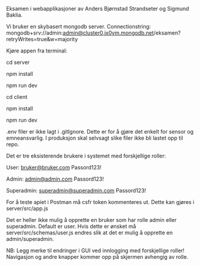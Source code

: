 Eksamen i webapplikasjoner av Anders Bjørnstad Strandseter og Sigmund Baklia.

Vi bruker en skybasert mongodb server.
Connectionstring: mongodb+srv://admin:admin@cluster0.jx0ym.mongodb.net/eksamen?retryWrites=true&w=majority

Kjøre appen fra terminal:

cd server

npm install

npm run dev

cd client

npm install

npm run dev


.env filer er ikke lagt i .gitIgnore. Dette er for å gjøre det enkelt for sensor og emneansvarlig.
I produksjon skal selvsagt slike filer ikke bli lastet opp til repo.

Det er tre eksisterende brukere i systemet med forskjellige roller:

User: bruker@bruker.com Passord123!

Admin: admin@admin.com Passord123!

Superadmin: superadmin@superadmin.com Passord123!


For å teste apiet i Postman må csfr token kommenteres ut. Dette kan gjøres i server/src/app.js

Det er heller ikke mulig å opprette en bruker som har rolle admin eller superadmin. Default er user. 
Hvis dette er ønsket må server/src/schemas/user.js endres slik at det er mulig å opprette en admin/superadmin.


NB: Legg merke til endringer i GUI ved innlogging med forskjellige roller! Navigasjon og andre knapper kommer opp på skjermen avhengig av rolle.

